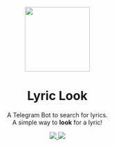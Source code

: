 <p align="center">
  <img src="https://i.imgur.com/sJzfZsL.jpg" width="150">
  <h1 align="center">Lyric Look</h1>
  <p align="center">A Telegram Bot to search for lyrics.</br>
  A simple way to <b>look</b> for a lyric!
  <p align="center">
    <a href="https://www.python.org/">
    	<img src="https://img.shields.io/badge/built%20with-Python3-red.svg" />
    </a>
    <a href="https://travis-ci.org/timgrossmann/InstaPy">
	    <img src="https://travis-ci.org/MatheusFeijoo/lyriclook.svg?branch=master">
    </a>
  </p>
</p>


